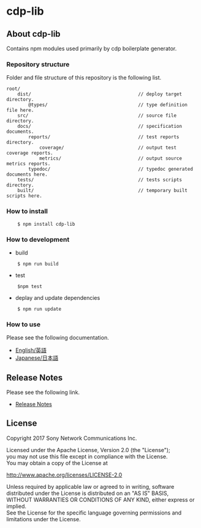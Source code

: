 ﻿# cdp-lib

## About cdp-lib

Contains npm modules used primarily by cdp boilerplate generator.


### Repository structure
Folder and file structure of this repository is the following list.

    root/
        dist/                                       // deploy target directory.
            @types/                                 // type definition file here.
        src/                                        // source file directory.
        docs/                                       // specification documents.
            reports/                                // test reports directory.
                coverage/                           // output test coverage reports.
                metrics/                            // output source metrics reports.
            typedoc/                                // typedoc generated documents here.
        tests/                                      // tests scripts directory.
        built/                                      // temporary built scripts here.


### How to install

```
    $ npm install cdp-lib
```

### How to development

* build

```
    $ npm run build
```

* test

```
    $npm test
```

* deplay and update dependencies

```
    $ npm run update
```


### How to use
Please see the following documentation.

- [English/英語](docs/en)
- [Japanese/日本語](docs/ja)

## Release Notes
Please see the following link.

- [Release Notes](RELEASENOTE.md)

## License

Copyright 2017 Sony Network Communications Inc.  

Licensed under the Apache License, Version 2.0 (the "License");  
you may not use this file except in compliance with the License.  
You may obtain a copy of the License at

   http://www.apache.org/licenses/LICENSE-2.0

Unless required by applicable law or agreed to in writing, software  
distributed under the License is distributed on an "AS IS" BASIS,  
WITHOUT WARRANTIES OR CONDITIONS OF ANY KIND, either express or implied.  
See the License for the specific language governing permissions and  
limitations under the License.

